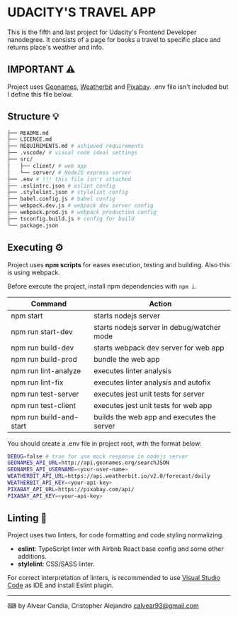 # UDACITY'S TRAVEL APP

This is the fifth and last project for Udacity's Frontend Developer nanodegree.
It consists of a page for books a travel to specific place and returns place's weather and info.

## IMPORTANT ⚠

Project uses [Geonames](https://www.geonames.org/), [Weatherbit](https://www.weatherbit.io/) and [Pixabay](https://pixabay.com/).
.env file isn't included but I define this file below.

## Structure 💡

```bash
├── README.md
├── LICENCE.md
├── REQUIREMENTS.md # achieved requirements
├── .vscode/ # visual code ideal settings
├── src/
│   ├── client/ # web app
│   └── server/ # NodeJS express server
├── .env # !!! this file isn't attached
├── .eslintrc.json # eslint config
├── .stylelint.json # stylelint config
├── babel.config.js # babel config
├── webpack.dev.js # webpack dev server config
├── webpack.prod.js # webpack production config
├── tsconfig.build.js # config for build
└── package.json
```

## Executing ⚙️

Project uses **npm scripts** for eases execution, testing and building.
Also this is using webpack.

Before execute the project, install npm dependencies with `npm i`.

| Command                 | Action                                     |
| ----------------------- | ------------------------------------------ |
| npm start               | starts nodejs server                       |
| npm run start-dev       | starts nodejs server in debug/watcher mode |
| npm run build-dev       | starts webpack dev server for web app      |
| npm run build-prod      | bundle the web app                         |
| npm run lint-analyze    | executes linter analysis                   |
| npm run lint-fix        | executes linter analysis and autofix       |
| npm run test-server     | executes jest unit tests for server        |
| npm run test-client     | executes jest unit tests for web app       |
| npm run build-and-start | builds the web app and executes the server |

You should create a .env file in project root, with the format below:

```bash
DEBUG=false # true for use mock response in nodejs server
GEONAMES_API_URL=http://api.geonames.org/searchJSON
GEONAMES_API_USERNAME=<your-user-name>
WEATHERBIT_API_URL=https://api.weatherbit.io/v2.0/forecast/daily
WEATHERBIT_API_KEY=<your-api-key>
PIXABAY_API_URL=https://pixabay.com/api/
PIXABAY_API_KEY=<your-api-key>
```

## Linting 🧿

Project uses two linters, for code formatting and code styling normalizing.

-   **eslint**: TypeScript linter with Airbnb React base config and some other additions.
-   **stylelint**: CSS/SASS linter.

For correct interpretation of linters, is recommended to use [Visual Studio Code](https://code.visualstudio.com/) as IDE and install Eslint plugin.

---

⌨ by Alvear Candia, Cristopher Alejandro <calvear93@gmail.com>
